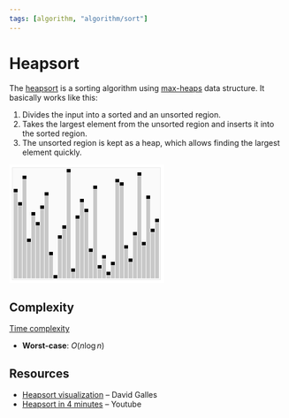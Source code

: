 ```yaml
---
tags: [algorithm, "algorithm/sort"]
---
```


# Heapsort

The [heapsort](https://en.wikipedia.org/wiki/Heapsort) is a sorting algorithm using [max-heaps](../../data/data-structure/heap/heap.md) data structure. It basically works like this:

1. Divides the input into a sorted and an unsorted region.
2. Takes the largest element from the unsorted region and inserts it into the sorted region.
3. The unsorted region is kept as a heap, which allows finding the largest element quickly.

![Heapsort animated example](../assets/heapsort.gif)

## Complexity

[Time complexity](../complexity.md)
- **Worst-case**: $O(n\log n)$

## Resources

- [Heapsort visualization](https://www.cs.usfca.edu/~galles/visualization/HeapSort.html) – David Galles
- [Heapsort in 4 minutes](https://www.youtube.com/watch?v=2DmK_H7IdTo) – Youtube